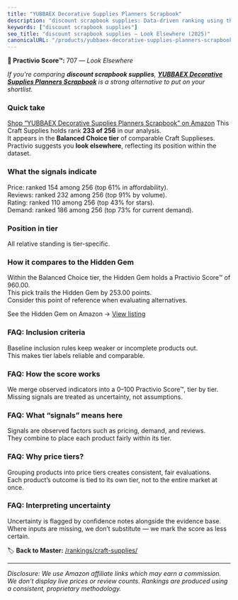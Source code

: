 ```yaml
---
title: "YUBBAEX Decorative Supplies Planners Scrapbook"
description: "discount scrapbook supplies: Data-driven ranking using the Practivio Score™. Positioned by quality, value, demand, findability, momentum."
keywords: ["discount scrapbook supplies"]
seo_title: "discount scrapbook supplies — Look Elsewhere (2025)"
canonicalURL: "/products/yubbaex-decorative-supplies-planners-scrapbook-B0DGG458TP/"
---
```


**🚫 Practivio Score™:** 707 — _Look Elsewhere_


*If you're comparing **discount scrapbook supplies**, **[YUBBAEX Decorative Supplies Planners Scrapbook](https://www.amazon.com/dp/B0DGG458TP?tag=practivio-20)** is a strong alternative to put on your shortlist.*
### Quick take
[Shop “YUBBAEX Decorative Supplies Planners Scrapbook” on Amazon](https://www.amazon.com/dp/B0DGG458TP?tag=practivio-20)
This Craft Supplies holds rank **233 of 256** in our analysis.  
It appears in the **Balanced Choice tier** of comparable Craft Supplieses.  
Practivio suggests you **look elsewhere**, reflecting its position within the dataset.

### What the signals indicate
Price: ranked 154 among 256 (top 61% in affordability).  
Reviews: ranked 232 among 256 (top 91% by volume).  
Rating: ranked 110 among 256 (top 43% for stars).  
Demand: ranked 186 among 256 (top 73% for current demand).

### Position in tier
All relative standing is tier-specific.

### How it compares to the Hidden Gem
Within the Balanced Choice tier, the Hidden Gem holds a Practivio Score™ of 960.00.  
This pick trails the Hidden Gem by 253.00 points.  
Consider this point of reference when evaluating alternatives.  

See the Hidden Gem on Amazon → [View listing](https://www.amazon.com/dp/B01BRGU8R0?tag=practivio-20)

### FAQ: Inclusion criteria
Baseline inclusion rules keep weaker or incomplete products out.  
This makes tier labels reliable and comparable.

### FAQ: How the score works
We merge observed indicators into a 0–100 Practivio Score™, tier by tier.  
Missing signals are treated as uncertainty, not assumptions.

### FAQ: What “signals” means here
Signals are observed factors such as pricing, demand, and reviews.  
They combine to place each product fairly within its tier.

### FAQ: Why price tiers?
Grouping products into price tiers creates consistent, fair evaluations.  
Each product’s outcome is tied to its own tier, not to the entire market at once.

### FAQ: Interpreting uncertainty
Uncertainty is flagged by confidence notes alongside the evidence base.  
Where inputs are missing, we don’t substitute — we mark the score as less certain.


🏷️ **Back to Master:** [/rankings/craft-supplies/](/rankings/craft-supplies/)

---
_Disclosure: We use Amazon affiliate links which may earn a commission. We don’t display live prices or review counts. Rankings are produced using a consistent, proprietary methodology._
